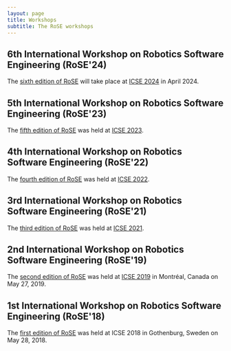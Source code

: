 ```yaml
---
layout: page
title: Workshops
subtitle: The RoSE workshops
---
```


## 6th International Workshop on Robotics Software Engineering (RoSE'24) 

The [sixth edition of RoSE](/rose2024/) will take place at [ICSE 2024](https://conf.researchr.org/home/icse-2024) in April 2024.

## 5th International Workshop on Robotics Software Engineering (RoSE'23) 

The [fifth edition of RoSE](/rose2023/) was held at [ICSE 2023](https://conf.researchr.org/home/icse-2023).

## 4th International Workshop on Robotics Software Engineering (RoSE'22) 

The [fourth edition of RoSE](/rose2022/) was held at [ICSE 2022](https://2022.icse-conferences.org).

## 3rd International Workshop on Robotics Software Engineering (RoSE'21) 

The [third edition of RoSE](/rose2021/) was held at [ICSE 2021](https://2021.icse-conferences.org).

## 2nd International Workshop on Robotics Software Engineering (RoSE'19) 

The [second edition of RoSE](/rose2019/) was held at [ICSE 2019](https://2019.icse-conferences.org) in Montréal, Canada on May 27, 2019.

## 1st International Workshop on Robotics Software Engineering (RoSE'18) 

The [first edition of RoSE](/rose2018/) was held at ICSE 2018 in Gothenburg, Sweden on May 28, 2018.
